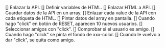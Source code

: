 [] Enlazar la API.
[] Definir variables de HTML.
[] Enlazar HTML a API.
[] Guardar datos de la API en un array.
[] Enlazar cada value de la API con cada etiqueta de HTML.
[] Pintar datos del array en pantalla.
[] Cuando hago "click" en botón de RESET, aparecen 10 nuevos usuarios.
[] Seleccionar amigos con "click".
[] Comprobar si el usuario es amigo.
[] Cuando hago "click" se pinta el fondo de xxx-color.
[] Cuando le vuelvo a dar "click", se quita como amigo.